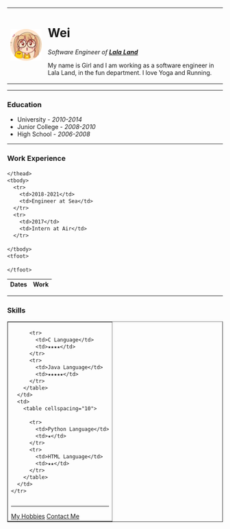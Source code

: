 <!DOCTYPE html>
<html lang="en" dir="ltr">

<head>
  <meta charset="utf-8">
  <title>♡ Girl's Personal Site ♡</title>
</head>

<body>
  <table cellspacing="20">
    <tr>
      <td><img src="images\excited-girl-cartoon-illustration-vector-modified.png" alt="profile picture"></td>
      <td>
        <h1>Wei</h1>
        <p>
          <em>Software Engineer of <a href="https://media.newyorker.com/photos/59097c4e1c7a8e33fb390392/master/w_2560%2Cc_limit/161212_r29165.jpg"><strong>Lala Land</strong></a></em>
        </p>
        <p>
          My name is Girl and I am working as a software engineer in Lala Land, in the fun department. I love Yoga and Running.
        </p>
      </td>
    </tr>
  </table>


  <hr>

  <h3>Education</h3>
  <ul>
    <li>University - <em>2010-2014</em></li>
    <li>Junior College - <em>2008-2010</em></li>
    <li>High School - <em>2006-2008</em></li>
  </ul>
  <hr>
  <h3>Work Experience</h3>
  <table cellspacing="10">
    <thead>
      <tr>
        <th>Dates</th>
        <th>Work</th>
      </tr>

    </thead>
    <tbody>
      <tr>
        <td>2018-2021</td>
        <td>Engineer at Sea</td>
      </tr>
      <tr>
        <td>2017</td>
        <td>Intern at Air</td>
      </tr>

    </tbody>
    <tfoot>

    </tfoot>


  </table>
  <hr>
  <h3>Skills</h3>
  <table border="1">
    <tr>
      <td>
        <table cellspacing="10">

          <tr>
            <td>C Language</td>
            <td>★★★★</td>
          </tr>
          <tr>
            <td>Java Language</td>
            <td>★★★★★</td>
          </tr>
        </table>
      </td>
      <td>
        <table cellspacing="10">

          <tr>
            <td>Python Language</td>
            <td>★</td>
          </tr>
          <tr>
            <td>HTML Language</td>
            <td>★★</td>
          </tr>
        </table>
      </td>
    </tr>
  </table>




  <hr>
  <a href="hobbies.html">My Hobbies</a>
  <a href="contacts.html">Contact Me</a>


</body>

</html>

